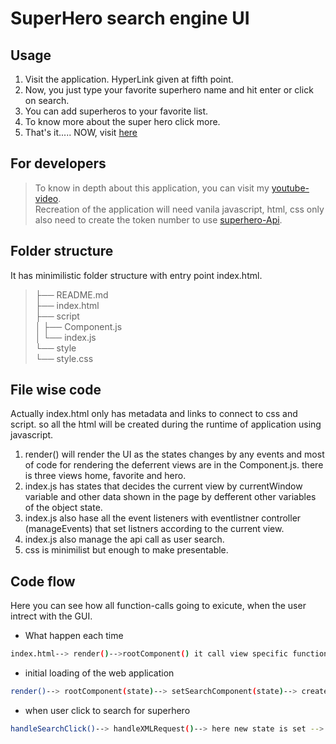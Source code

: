 # SuperHero search engine UI
## Usage
1. Visit the application. HyperLink given at fifth point.
2. Now, you just type your favorite superhero name and hit enter or click on search.
3. You can  add superheros to  your favorite list.
4. To know more about the super hero click more.
5. That's it..... NOW, visit [here](https://wizzenalum.github.io/search-super-hero/) 

## For developers
> To know in depth about this application, you can visit my [youtube-video](https://youtu.be/e4N5PMvieXs). \
> Recreation of the application will need vanila javascript, html, css only also need to create the token number to use [superhero-Api](https://www.superheroapi.com/).

## Folder structure

It has minimilistic folder structure with entry point index.html.

> ├── README.md \
> ├── index.html \
> ├── script \
> │ ├── Component.js \
> │ └── index.js \
> └── style \
>     └── style.css

## File wise code

Actually index.html only has metadata and links to connect to css and script. so all the html will be created during the runtime of application using javascript.

1. render() will render the UI as the states changes by any events and most of code for rendering the deferrent views are in the Component.js. there is three views home, favorite and hero.
2. index.js has states that decides the current view by currentWindow variable and other data shown in the page by defferent other variables of the object state.
3. index.js also hase all the event listeners with eventlistner controller (manageEvents) that set listners according to the current view.
4. index.js also manage the api call as user search.
5. css is minimilist but enough to make presentable.

## Code flow

Here you can see how all function-calls going to exicute, when the user intrect with the GUI.

- What happen each time
```sh
index.html--> render()-->rootComponent() it call view specific function --> manageListenrs() it set listeners according to the view.
```

- initial loading of the web application
```sh
render()--> rootComponent(state)--> setSearchComponent(state)--> createList(list,home)--> manageListenrs()--> rootListeners()-->searchlistners()
```

- when user click to search for superhero
```sh
handleSearchClick()--> handleXMLRequest()--> here new state is set --> render()--> rootComponent(state)--> setSearchComponent(state)--> createList(list,home)--> manageListenrs()--> rootListeners()-->searchlistners()
```

